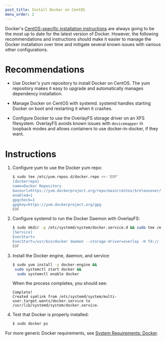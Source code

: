 ```yaml
---
post_title: Install Docker on CentOS
menu_order: 2
---
```

Docker's <a href="https://docs.docker.com/engine/installation/linux/centos/" target="_blank">CentOS-specific installation instructions</a> are always going to be the most up to date for the latest version of Docker. However, the following recommendations and instructions should make it easier to manage the Docker installation over time and mitigate several known issues with various other configurations.

# Recommendations

* Use Docker's yum repository to install Docker on CentOS. The yum repository makes it easy to upgrade and automatically manages dependency installation.

* Manage Docker on CentOS with systemd. systemd handles starting Docker on boot and restarting it when it crashes.

* Configure Docker to use the OverlayFS storage driver on an XFS filesystem. OverlayFS avoids known issues with `devicemapper` in loopback modes and allows containers to use docker-in-docker, if they want.

# Instructions

1.  Configure yum to use the Docker yum repo:

    ```bash
    $ sudo tee /etc/yum.repos.d/docker.repo <<-'EOF'
    [dockerrepo]
    name=Docker Repository
    baseurl=https://yum.dockerproject.org/repo/main/centos/$releasever/
    enabled=1
    gpgcheck=1
    gpgkey=https://yum.dockerproject.org/gpg
    EOF
    ```

2.  Configure systemd to run the Docker Daemon with OverlayFS:

    ```bash
    $ sudo mkdir -p /etc/systemd/system/docker.service.d && sudo tee /etc/systemd/system/docker.service.d/override.conf <<- EOF
    [Service]
    ExecStart=
    ExecStart=/usr/bin/docker daemon --storage-driver=overlay -H fd://
    EOF
    ```

3.  Install the Docker engine, daemon, and service:

    ```bash
    $ sudo yum install -y docker-engine &&
     sudo systemctl start docker &&
      sudo systemctl enable docker
    ```

    When the process completes, you should see:

    ```
    Complete!
    Created symlink from /etc/systemd/system/multi-user.target.wants/docker.service to /usr/lib/systemd/system/docker.service.
    ```

4. Test that Docker is properly installed:

    ```bash
    $ sudo docker ps
    ```

For more generic Docker requirements, see [System Requirements: Docker][1].

[1]: /docs/1.7/administration/installing/custom/system-requirements/#docker
